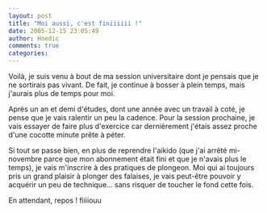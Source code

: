```yaml
---
layout: post
title: "Moi aussi, c'est finiiiiii !"
date: 2005-12-15 23:05:49
author: Hoedic
comments: true
categories: 
---
```



Voilà, je suis venu à bout de ma session universitaire dont je pensais que je ne sortirais pas vivant. De fait, je continue à bosser à plein temps, mais j'aurais plus de temps pour moi.

Après un an et demi d'études, dont une année avec un travail à coté, je pense que je vais ralentir un peu la cadence. Pour la session prochaine, je vais essayer de faire plus d'exercice car dernièrement j'étais assez proche d'une cocotte minute prête à péter.

Si tout se passe bien, en plus de reprendre l'aikido (que j'ai arrêté mi-novembre parce que mon abonnement était fini et que je n'avais plus le temps), je vais m'inscrire à des pratiques de plongeon. Moi qui ai toujours pris un grand plaisir à plonger des falaises, je vais peut-être pouvoir y acquérir un peu de technique... sans risquer de toucher le fond cette fois.

En attendant, repos ! fiiiiouu